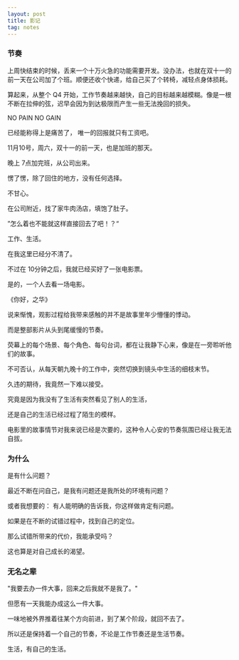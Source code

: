 ```yaml
---
layout: post
title: 影记
tag: notes
---
```



### 节奏

上周快结束的时候，丢来一个十万火急的功能需要开发。没办法，也就在双十一的前一天在公司加了个班。顺便还收个快递，给自己买了个转椅，减轻点身体损耗。

算起来，从整个 Q4 开始，工作节奏越来越快，自己的目标越来越模糊。像是一根不断在拉伸的弦，迟早会因为到达极限而产生一些无法挽回的损失。

NO PAIN NO GAIN

已经能称得上是痛苦了， 唯一的回报就只有工资吧。

11月10号，周六，双十一的前一天，也是加班的那天。

晚上 7点加完班，从公司出来。

愣了愣，除了回住的地方，没有任何选择。

不甘心。

在公司附近，找了家牛肉汤店，填饱了肚子。

”怎么着也不能就这样直接回去了吧！？“

工作、生活。

在我这里已经分不清了。

不过在 10分钟之后，我就已经买好了一张电影票。

是的，一个人去看一场电影。

《你好，之华》

说来惭愧，观影过程给我带来感触的并不是故事里年少懵懂的悸动。

而是整部影片从头到尾缓慢的节奏。

荧幕上的每个场景、每个角色、每句台词，都在让我静下心来，像是在一旁聆听他们的故事。

不可否认，从每天朝九晚十的工作中，突然切换到镜头中生活的细枝末节。

久违的期待，我竟然一下难以接受。

究竟是因为我没有了生活有突然看见了别人的生活，

还是自己的生活已经过程了陌生的模样。

电影里的故事情节对我来说已经是次要的，这种令人心安的节奏氛围已经让我无法自拔。


### 为什么

是有什么问题？

最近不断在问自己，是我有问题还是我所处的环境有问题？

或者我想要的： 有人能明确的告诉我，你这样做肯定有问题。

如果是在不断的试错过程中，找到自己的定位。

那么试错所带来的代价，我能承受吗？

这也算是对自己成长的渴望。


### 无名之辈

"我要去办一件大事，回来之后我就不是我了。"

但愿有一天我能办成这么一件大事。


一味地被外界推着往某个方向前进，到了某个阶段，就回不去了。

所以还是保持着一个自己的节奏，不论是工作节奏还是生活节奏。

生活，有自己的生活。

